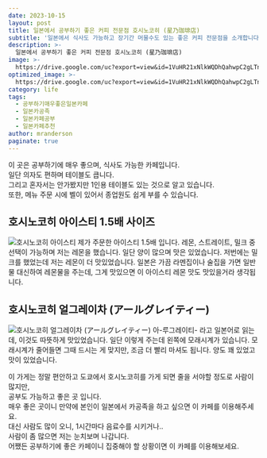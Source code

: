 ```yaml
---
date: 2023-10-15
layout: post
title: 일본에서 공부하기 좋은 커피 전문점 호시노코히 (星乃珈琲店)
subtitle: '일본에서 식사도 가능하고 장기간 머물수도 있는 좋은 커피 전문점을 소개합니다.'
description: >-
  일본에서 공부하기 좋은 커피 전문점 호시노코히 (星乃珈琲店)
image: >-
  https://drive.google.com/uc?export=view&id=1VuHR21xNlkWQDhQahwpC2gLTnycinEBy
optimized_image: >-
  https://drive.google.com/uc?export=view&id=1VuHR21xNlkWQDhQahwpC2gLTnycinEBy
category: life
tags:
  - 공부하기매우좋은일본카페
  - 일본카공족
  - 일본카페공부
  - 일본카페추천
author: mranderson
paginate: true
---
```

이 곳은 공부하기에 매우 좋으며, 식사도 가능한 카페입니다.  
일단 의자도 편하며 테이블도 큽니다.  
그리고 혼자서는 안가봤지만 1인용 테이블도 있는 것으로 알고 있습니다.  
또한, 메뉴 주문 시에 벨이 있어서 종업원도 쉽게 부를 수 있습니다.  

## 호시노코히 아이스티 1.5배 사이즈
<img src="https://drive.google.com/uc?export=view&id=19SPpLqyIi9jvvhbTBZVDcqNfA0QCpVvi" alt="호시노코히 아이스티">
제가 주문한 아이스티 1.5배 입니다.  
레몬, 스트레이트, 밀크 중 선택이 가능하며 저는 레몬을 했습니다.  
일단 양이 많으며 맛은 있었습니다.  
저번에는 밀크를 했었는데 저는 레몬이 더 맛있었습니다.  
일본은 가끔 라멘집이나 술집을 가면 일반 물 대신하여 레몬물을 주는데,  
그게 맛있으면 이 아이스티 레몬 맛도 맛있을거라 생각됩니다.  

## 호시노코히 얼그레이차 (アールグレイティー)
<img src="https://drive.google.com/uc?export=view&id=19SPpLqyIi9jvvhbTBZVDcqNfA0QCpVvi" alt="호시노코히 얼그레이차 (アールグレイティー)">
아-루그레이티- 라고 일본어로 읽는데, 이것도 따뜻하게 맛있었습니다.  
일단 이렇게 주는데 왼쪽에 모래시계가 있습니다.  
모래시계가 줄어들면 그때 드시는 게 맞지만, 조금 더 빨리 마셔도 됩니다.  
양도 꽤 있었고 맛이 있었습니다.  

  
이 가게는 정말 편안하고 도쿄에서 호시노코히를 가게 되면 줄을 서야할 정도로 사람이 많지만,  
공부도 가능하고 좋은 곳 입니다.  
매우 좋은 곳이니 만약에 본인이 일본에서 카공족을 하고 싶으면 이 카페를 이용해주세요.  
대신 사람도 많이 오니, 1시간마다 음료수를 시키거나..  
사람이 좀 많으면 저는 눈치보며 나갑니다.  
어쨌든 공부하기에 좋은 카페이니 집중해야 할 상황이면 이 카페를 이용해보세요.
